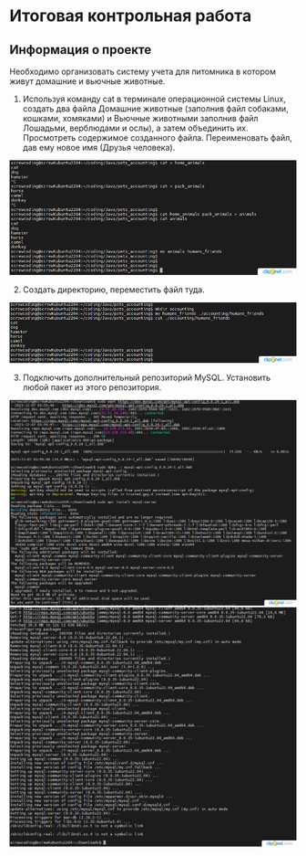 # Итоговая контрольная работа

## Информация о проекте

Необходимо организовать систему учета для питомника в котором живут
домашние и вьючные животные.

1. Используя команду cat в терминале операционной системы Linux, создать
   два файла Домашние животные (заполнив файл собаками, кошками,
   хомяками) и Вьючные животными заполнив файл Лошадьми, верблюдами и
   ослы), а затем объединить их. Просмотреть содержимое созданного файла.
   Переименовать файл, дав ему новое имя (Друзья человека).

![task_1.png](.github/images/task_1.png)

2. Создать директорию, переместить файл туда.

![task_2.png](.github/images/task_2.png)

3. Подключить дополнительный репозиторий MySQL. Установить любой пакет
   из этого репозитория.

![task3_1.png](.github/images/task3_1.png)
![task3_2.png](.github/images/task3_2.png)
